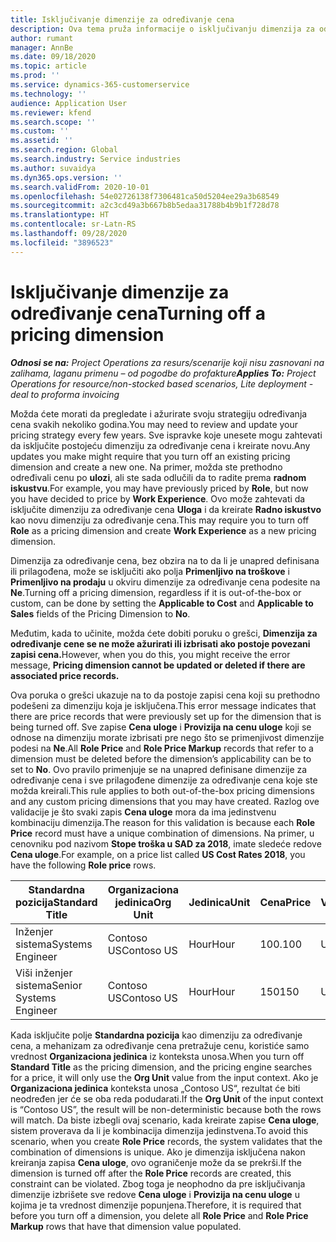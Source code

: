 ```yaml
---
title: Isključivanje dimenzije za određivanje cena
description: Ova tema pruža informacije o isključivanju dimenzija za određivanje cena.
author: rumant
manager: AnnBe
ms.date: 09/18/2020
ms.topic: article
ms.prod: ''
ms.service: dynamics-365-customerservice
ms.technology: ''
audience: Application User
ms.reviewer: kfend
ms.search.scope: ''
ms.custom: ''
ms.assetid: ''
ms.search.region: Global
ms.search.industry: Service industries
ms.author: suvaidya
ms.dyn365.ops.version: ''
ms.search.validFrom: 2020-10-01
ms.openlocfilehash: 54e02726138f7306481ca50d5204ee29a3b68549
ms.sourcegitcommit: a2c3cd49a3b667b8b5edaa31788b4b9b1f728d78
ms.translationtype: HT
ms.contentlocale: sr-Latn-RS
ms.lasthandoff: 09/28/2020
ms.locfileid: "3896523"
---
```

# <a name="turning-off-a-pricing-dimension"></a><span data-ttu-id="97ff5-103">Isključivanje dimenzije za određivanje cena</span><span class="sxs-lookup"><span data-stu-id="97ff5-103">Turning off a pricing dimension</span></span>

<span data-ttu-id="97ff5-104">_**Odnosi se na:** Project Operations za resurs/scenarije koji nisu zasnovani na zalihama, laganu primenu – od pogodbe do profakture_</span><span class="sxs-lookup"><span data-stu-id="97ff5-104">_**Applies To:** Project Operations for resource/non-stocked based scenarios, Lite deployment - deal to proforma invoicing_</span></span>

<span data-ttu-id="97ff5-105">Možda ćete morati da pregledate i ažurirate svoju strategiju određivanja cena svakih nekoliko godina.</span><span class="sxs-lookup"><span data-stu-id="97ff5-105">You may need to review and update your pricing strategy every few years.</span></span> <span data-ttu-id="97ff5-106">Sve ispravke koje unesete mogu zahtevati da isključite postojeću dimenziju za određivanje cena i kreirate novu.</span><span class="sxs-lookup"><span data-stu-id="97ff5-106">Any updates you make might require that you turn off an existing pricing dimension and create a new one.</span></span> <span data-ttu-id="97ff5-107">Na primer, možda ste prethodno određivali cenu po **ulozi**, ali ste sada odlučili da to radite prema **radnom iskustvu**.</span><span class="sxs-lookup"><span data-stu-id="97ff5-107">For example, you may have previously priced by **Role**, but now you have decided to price by **Work Experience**.</span></span> <span data-ttu-id="97ff5-108">Ovo može zahtevati da isključite dimenziju za određivanje cena **Uloga** i da kreirate **Radno iskustvo** kao novu dimenziju za određivanje cena.</span><span class="sxs-lookup"><span data-stu-id="97ff5-108">This may require you to turn off **Role** as a pricing dimension and create **Work Experience** as a new pricing dimension.</span></span> 

<span data-ttu-id="97ff5-109">Dimenzija za određivanje cena, bez obzira na to da li je unapred definisana ili prilagođena, može se isključiti ako polja **Primenljivo na troškove** i **Primenljivo na prodaju** u okviru dimenzije za određivanje cena podesite na **Ne**.</span><span class="sxs-lookup"><span data-stu-id="97ff5-109">Turning off a pricing dimension, regardless if it is out-of-the-box or custom, can be done by setting the **Applicable to Cost** and **Applicable to Sales** fields of the Pricing Dimension to **No**.</span></span>

<span data-ttu-id="97ff5-110">Međutim, kada to učinite, možda ćete dobiti poruku o grešci, **Dimenzija za određivanje cene se ne može ažurirati ili izbrisati ako postoje povezani zapisi cena.**</span><span class="sxs-lookup"><span data-stu-id="97ff5-110">However, when you do this, you might receive the error message, **Pricing dimension cannot be updated or deleted if there are associated price records.**</span></span>

<span data-ttu-id="97ff5-111">Ova poruka o grešci ukazuje na to da postoje zapisi cena koji su prethodno podešeni za dimenziju koja je isključena.</span><span class="sxs-lookup"><span data-stu-id="97ff5-111">This error message indicates that there are price records that were previously set up for the dimension that is being turned off.</span></span> <span data-ttu-id="97ff5-112">Sve zapise **Cena uloge** i **Provizija na cenu uloge** koji se odnose na dimenziju morate izbrisati pre nego što se primenjivost dimenzije podesi na **Ne**.</span><span class="sxs-lookup"><span data-stu-id="97ff5-112">All **Role Price** and **Role Price Markup** records that refer to a dimension must be deleted before the dimension’s applicability can be to set to **No**.</span></span> <span data-ttu-id="97ff5-113">Ovo pravilo primenjuje se na unapred definisane dimenzije za određivanje cena i sve prilagođene dimenzije za određivanje cena koje ste možda kreirali.</span><span class="sxs-lookup"><span data-stu-id="97ff5-113">This rule applies to both out-of-the-box pricing dimensions and any custom pricing dimensions that you may have created.</span></span> <span data-ttu-id="97ff5-114">Razlog ove validacije je što svaki zapis **Cena uloge** mora da ima jedinstvenu kombinaciju dimenzija.</span><span class="sxs-lookup"><span data-stu-id="97ff5-114">The reason for this validation is because each **Role Price** record must have a unique combination of dimensions.</span></span> <span data-ttu-id="97ff5-115">Na primer, u cenovniku pod nazivom **Stope troška u SAD za 2018**, imate sledeće redove **Cena uloge**.</span><span class="sxs-lookup"><span data-stu-id="97ff5-115">For example, on a price list called **US Cost Rates 2018**, you have the following **Role price** rows.</span></span> 

| <span data-ttu-id="97ff5-116">Standardna pozicija</span><span class="sxs-lookup"><span data-stu-id="97ff5-116">Standard Title</span></span>         | <span data-ttu-id="97ff5-117">Organizaciona jedinica</span><span class="sxs-lookup"><span data-stu-id="97ff5-117">Org Unit</span></span>    |<span data-ttu-id="97ff5-118">Jedinica</span><span class="sxs-lookup"><span data-stu-id="97ff5-118">Unit</span></span>   |<span data-ttu-id="97ff5-119">Cena</span><span class="sxs-lookup"><span data-stu-id="97ff5-119">Price</span></span>  |<span data-ttu-id="97ff5-120">Valuta</span><span class="sxs-lookup"><span data-stu-id="97ff5-120">Currency</span></span>  |
| -----------------------|-------------|-------|-------|----------|
| <span data-ttu-id="97ff5-121">Inženjer sistema</span><span class="sxs-lookup"><span data-stu-id="97ff5-121">Systems Engineer</span></span>|<span data-ttu-id="97ff5-122">Contoso US</span><span class="sxs-lookup"><span data-stu-id="97ff5-122">Contoso US</span></span>|<span data-ttu-id="97ff5-123">Hour</span><span class="sxs-lookup"><span data-stu-id="97ff5-123">Hour</span></span>| <span data-ttu-id="97ff5-124">100.</span><span class="sxs-lookup"><span data-stu-id="97ff5-124">100</span></span>|<span data-ttu-id="97ff5-125">USD</span><span class="sxs-lookup"><span data-stu-id="97ff5-125">USD</span></span>|
| <span data-ttu-id="97ff5-126">Viši inženjer sistema</span><span class="sxs-lookup"><span data-stu-id="97ff5-126">Senior Systems Engineer</span></span>|<span data-ttu-id="97ff5-127">Contoso US</span><span class="sxs-lookup"><span data-stu-id="97ff5-127">Contoso US</span></span>|<span data-ttu-id="97ff5-128">Hour</span><span class="sxs-lookup"><span data-stu-id="97ff5-128">Hour</span></span>| <span data-ttu-id="97ff5-129">150</span><span class="sxs-lookup"><span data-stu-id="97ff5-129">150</span></span>| <span data-ttu-id="97ff5-130">USD</span><span class="sxs-lookup"><span data-stu-id="97ff5-130">USD</span></span>|


<span data-ttu-id="97ff5-131">Kada isključite polje **Standardna pozicija** kao dimenziju za određivanje cena, a mehanizam za određivanje cena pretražuje cenu, koristiće samo vrednost **Organizaciona jedinica** iz konteksta unosa.</span><span class="sxs-lookup"><span data-stu-id="97ff5-131">When you turn off **Standard Title** as the pricing dimension, and the pricing engine searches for a price, it will only use the **Org Unit** value from the input context.</span></span> <span data-ttu-id="97ff5-132">Ako je **Organizaciona jedinica** konteksta unosa „Contoso US“, rezultat će biti neodređen jer će se oba reda podudarati.</span><span class="sxs-lookup"><span data-stu-id="97ff5-132">If the **Org Unit** of the input context is “Contoso US”, the result will be non-deterministic because both the rows will match.</span></span> <span data-ttu-id="97ff5-133">Da biste izbegli ovaj scenario, kada kreirate zapise **Cena uloge**, sistem proverava da li je kombinacija dimenzija jedinstvena.</span><span class="sxs-lookup"><span data-stu-id="97ff5-133">To avoid this scenario, when you create **Role Price** records, the system validates that the combination of dimensions is unique.</span></span> <span data-ttu-id="97ff5-134">Ako je dimenzija isključena nakon kreiranja zapisa **Cena uloge**, ovo ograničenje može da se prekrši.</span><span class="sxs-lookup"><span data-stu-id="97ff5-134">If the dimension is turned off after the **Role Price** records are created, this constraint can be violated.</span></span> <span data-ttu-id="97ff5-135">Zbog toga je neophodno da pre isključivanja dimenzije izbrišete sve redove **Cena uloge** i **Provizija na cenu uloge** u kojima je ta vrednost dimenzije popunjena.</span><span class="sxs-lookup"><span data-stu-id="97ff5-135">Therefore, it is required that before you turn off a dimension, you delete all **Role Price** and **Role Price Markup** rows that have that dimension value populated.</span></span>
